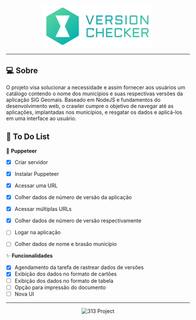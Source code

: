 <p align="center">
    <img width="60%" src="public\logo\version_checker_logo.png">
</p>

---


## 💻 Sobre

O projeto visa solucionar a necessidade e assim fornecer aos usuários um catálogo contendo o nome dos municípios e suas respectivas versões da aplicação SIG Geomais.
Baseado em NodeJS e fundamentos do desenvolvimento web, o crawler cumpre o objetivo de navegar até as aplicações, implantadas nos municípios, e resgatar os dados e aplicá-los em uma interface ao usuário. 



## :memo: To Do List
🤖 **Puppeteer**
- [X] Criar servidor
- [X] Instalar Puppeteer
- [X] Acessar uma URL
- [X] Colher dados de número de versão da aplicação
- [X] Acessar múltiplas URLs
- [X] Colher dados de número de versão respectivamente
- [ ] Logar na aplicação
- [ ] Colher dados de nome e brasão município


✨ **Funcionalidades**
- [X] Agendamento da tarefa de rastrear dados de versões
- [X] Exibição dos dados no formato de cartões
- [ ] Exibição dos dados no formato de tabela
- [ ] Opção para impressão do documento
- [ ] Nova UI

---

<p align="center">
  <img src="https://img.shields.io/static/v1?label=313&message=Project&color=000000&labelColor=00B1B0" alt="313 Project" />
</p>